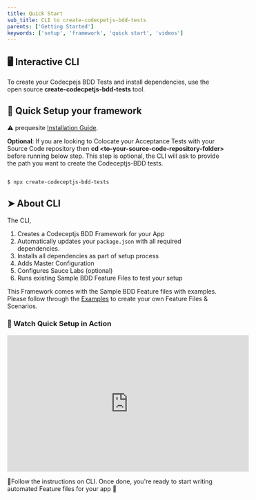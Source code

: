 ```yaml
---
title: Quick Start
sub_title: CLI to create-codecpetjs-bdd-tests
parents: ['Getting Started']
keywords: ['setup', 'framework', 'quick start', 'videos']
---
```


## 🖥 Interactive CLI

To create your Codecpejs BDD Tests and install dependencies, use the open source **create-codecpetjs-bdd-tests** tool.

## 🚀 Quick Setup your framework

⚠ prequesite [Installation Guide](/01-getting-started/2-installation/).

**Optional**: If you are looking to Colocate your Acceptance Tests with your Source Code repository then **cd \<to-your-source-code-repository-folder\>** before running below step. This step is optional, the CLI will ask to provide the path you want to create the Codeceptjs-BDD tests.

```bash

$ npx create-codeceptjs-bdd-tests

```

## ➤ About CLI

The CLI,

1. Creates a Codeceptjs BDD Framework for your App
2. Automatically updates your `package.json` with all required dependencies.
3. Installs all dependencies as part of setup process
4. Adds Master Configuration
5. Configures Sauce Labs (optional)
6. Runs existing Sample BDD Feature Files to test your setup

This Framework comes with the Sample BDD Feature files with examples. Please follow through the [Examples](https://github.com/gkushang/codeceptjs-bdd/tree/develop/packages/codeceptjs-cucumber/acceptance/features) to create your own Feature Files & Scenarios.

### 🎥 Watch Quick Setup in Action

<iframe width="560" height="315" src="https://www.youtube.com/embed/OGrn1ejyb-k" frameborder="0" allow="accelerometer; autoplay; encrypted-media; gyroscope; picture-in-picture" allowfullscreen></iframe>

💯Follow the instructions on CLI. Once done, you're ready to start writing automated Feature files for your app 🎉
